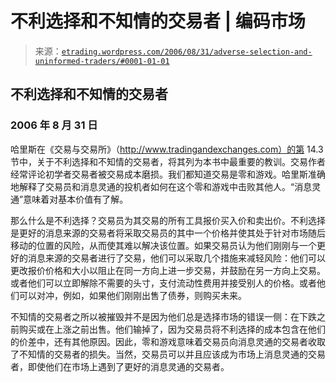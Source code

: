 <!--yml

类别：未分类

日期：2024 年 5 月 12 日 19:50:52

-->

# 不利选择和不知情的交易者 | 编码市场

> 来源：[`etrading.wordpress.com/2006/08/31/adverse-selection-and-uninformed-traders/#0001-01-01`](https://etrading.wordpress.com/2006/08/31/adverse-selection-and-uninformed-traders/#0001-01-01)

## 不利选择和不知情的交易者

### 2006 年 8 月 31 日

哈里斯在《交易与交易所》（http://www.tradingandexchanges.com）的第 14.3 节中，关于不利选择和不知情的交易者，将其列为本书中最重要的教训。交易作者经常评论初学者交易者被交易成本磨损。我们都知道交易是零和游戏。哈里斯准确地解释了交易员和消息灵通的投机者如何在这个零和游戏中击败其他人。“消息灵通”意味着对基本价值有了解。

那么什么是不利选择？交易员为其交易的所有工具报价买入价和卖出价。不利选择是更好的消息来源的交易者将采取交易员的其中一个价格并使其处于针对市场随后移动的位置的风险，从而使其难以解决该位置。如果交易员认为他们刚刚与一个更好的消息来源的交易者进行了交易，他们可以采取几个措施来减轻风险：他们可以更改报价价格和大小以阻止在同一方向上进一步交易，并鼓励在另一方向上交易。或者他们可以立即解除不需要的头寸，支付流动性费用并接受别人的价格。或者他们可以对冲，例如，如果他们刚刚出售了债券，则购买未来。

不知情的交易者之所以被摧毁并不是因为他们总是选择市场的错误一侧：在下跌之前购买或在上涨之前出售。他们输掉了，因为交易员将不利选择的成本包含在他们的价差中，还有其他原因。因此，零和游戏意味着交易员向消息灵通的交易者收取了不知情的交易者的损失。当然，交易员可以并且应该成为市场上消息灵通的交易者，即使他们在市场上遇到了更好的消息灵通的交易者。
